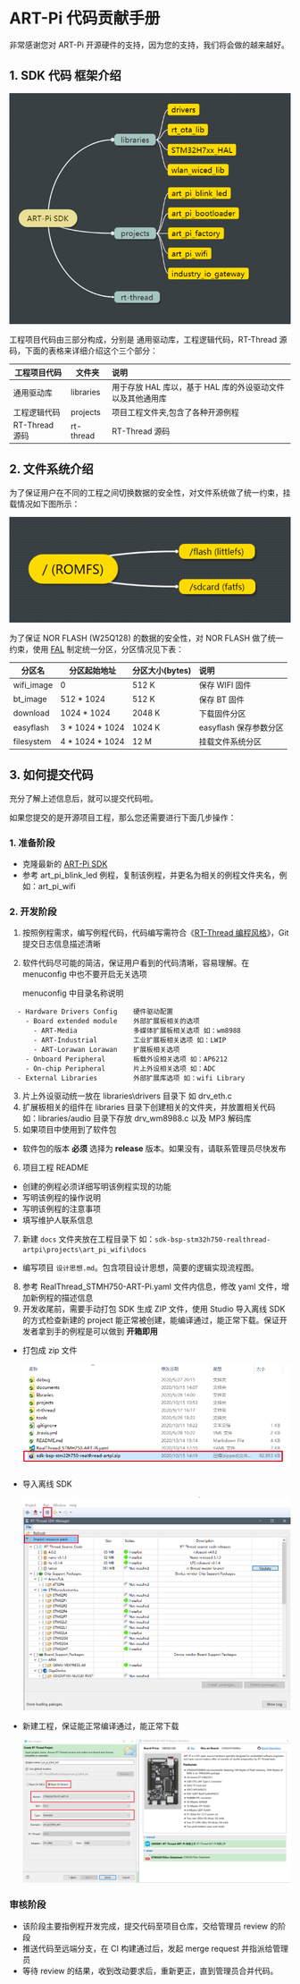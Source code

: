 # ART-Pi 代码贡献手册

非常感谢您对 ART-Pi 开源硬件的支持，因为您的支持，我们将会做的越来越好。

## 1. SDK 代码 框架介绍

![frame](./figures/frame.png)

工程项目代码由三部分构成，分别是 通用驱动库，工程逻辑代码，RT-Thread 源码，下面的表格来详细介绍这个三个部分：

| 工程项目代码   | 文件夹    | 说明                                                       |
| -------------- | --------- | :--------------------------------------------------------- |
| 通用驱动库     | libraries | 用于存放 HAL 库以，基于 HAL 库的外设驱动文件以及其他通用库 |
| 工程逻辑代码   | projects  | 项目工程文件夹,包含了各种开源例程                          |
| RT-Thread 源码 | rt-thread | RT-Thread 源码                                             |

## 2.  文件系统介绍

为了保证用户在不同的工程之间切换数据的安全性，对文件系统做了统一约束，挂载情况如下图所示：

![fs](./figures/fs.png)

为了保证 NOR FLASH (W25Q128) 的数据的安全性，对 NOR FLASH 做了统一约束，使用 [FAL](https://github.com/RT-Thread-packages/fal) 制定统一分区，分区情况见下表：

| 分区名     | 分区起始地址    | 分区大小(bytes) |说明 |
| ---------- | --------------- | :-------------- | :-------------- |
| wifi_image | 0               | 512 K           | 保存 WIFI 固件 |
| bt_image   | 512 * 1024      | 512 K           | 保存 BT 固件 |
| download   | 1024 * 1024     | 2048 K          | 下载固件分区 |
| easyflash  | 3 * 1024 * 1024 | 1024 K          | easyflash 保存参数分区 |
| filesystem | 4 * 1024 * 1024 | 12 M            | 挂载文件系统分区 |

## 3. 如何提交代码

充分了解上述信息后，就可以提交代码啦。

如果您提交的是开源项目工程，那么您还需要进行下面几步操作：

### 1. 准备阶段
- 克隆最新的 [ART-Pi SDK](https://github.com/RT-Thread-Studio/sdk-bsp-stm32h750-realthread-artpi)
- 参考 art_pi_blink_led 例程，复制该例程，并更名为相关的例程文件夹名，例如：art_pi_wifi

### 2. 开发阶段
1. 按照例程需求，编写例程代码，代码编写需符合《[RT-Thread 编程风格](coding_style_cn.md)》，Git 提交日志信息描述清晰
2. 软件代码尽可能的简洁，保证用户看到的代码清晰，容易理解。在 menuconfig 中也不要开启无关选项
   
    menuconfig 中目录名称说明
```
  - Hardware Drivers Config    硬件驱动配置
    - Board extended module    外部扩展板相关的选项
      - ART-Media              多媒体扩展板相关选项 如：wm8988
      - ART-Industrial         工业扩展板相关选项 如：LWIP
      - ART-Lorawan Lorawan    扩展板相关选项
    - Onboard Peripheral       板载外设相关选项 如：AP6212
    - On-chip Peripheral       片上外设相关选项 如：ADC
  - External Libraries         外部扩展库选项 如：wifi Library
```

3. 片上外设驱动统一放在 libraries\drivers 目录下 如 drv_eth.c
4. 扩展板相关的组件在 libraries 目录下创建相关的文件夹，并放置相关代码 如：libraries/audio 目录下存放 drv_wm8988.c 以及 MP3 解码库
5. 如果项目中使用到了软件包
  - 软件包的版本 **必须** 选择为 **release** 版本。如果没有，请联系管理员尽快发布
6. 项目工程 README
  - 创建的例程必须详细写明该例程实现的功能
  - 写明该例程的操作说明
  - 写明该例程的注意事项
  - 填写维护人联系信息
7. 新建 `docs` 文件夹放在工程目录下 如：`sdk-bsp-stm32h750-realthread-artpi\projects\art_pi_wifi\docs`
  - 编写项目 `设计思想.md`。包含项目设计思想，简要的逻辑实现流程图。
8. 参考 RealThread_STMH750-ART-Pi.yaml 文件内信息，修改 yaml 文件，增加新例程的描述信息
9. 开发收尾前，需要手动打包 SDK 生成 ZIP 文件，使用 Studio 导入离线 SDK 的方式检查新建的 project 能正常被创建，能编译通过，能正常下载。保证开发者拿到手的例程是可以做到 **开箱即用**

  - 打包成 zip 文件

    ![sdk_zip](./figures/sdk_zip.png)

  - 导入离线 SDK

    ![resource_pack](./figures/resource_pack.png)

- 新建工程，保证能正常编译通过，能正常下载

  ![creat_project](./figures/creat_project.png)

### 审核阶段
- 该阶段主要指例程开发完成，提交代码至项目仓库，交给管理员 review  的阶段
- 推送代码至远端分支，在 CI 构建通过后，发起 merge request 并指派给管理员
- 等待 review 的结果，收到改动要求后，重新更正，直到管理员合并代码。